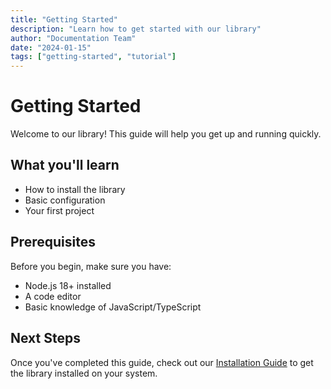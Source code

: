 ```yaml
---
title: "Getting Started"
description: "Learn how to get started with our library"
author: "Documentation Team"
date: "2024-01-15"
tags: ["getting-started", "tutorial"]
---
```


# Getting Started

Welcome to our library! This guide will help you get up and running quickly.

## What you'll learn

- How to install the library
- Basic configuration
- Your first project

## Prerequisites

Before you begin, make sure you have:
- Node.js 18+ installed
- A code editor
- Basic knowledge of JavaScript/TypeScript

## Next Steps

Once you've completed this guide, check out our [Installation Guide](./installation) to get the library installed on your system. 